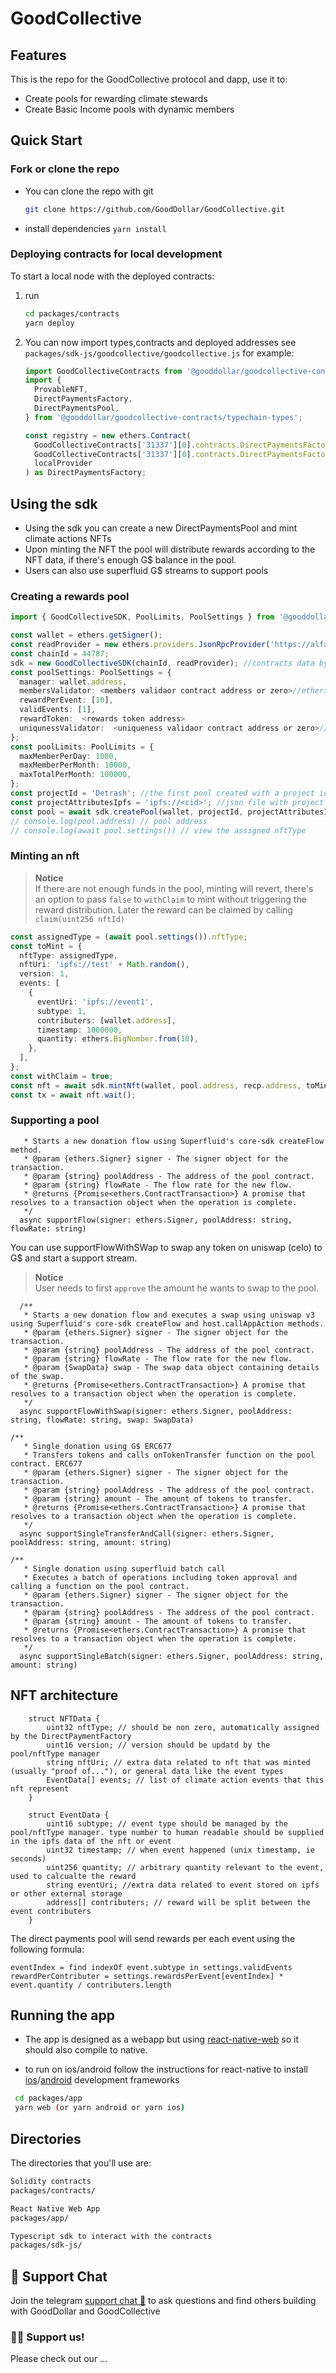 # GoodCollective

## Features

This is the repo for the GoodCollective protocol and dapp, use it to:

- Create pools for rewarding climate stewards
- Create Basic Income pools with dynamic members

## Quick Start

### Fork or clone the repo

- You can clone the repo with git
  ```bash
  git clone https://github.com/GoodDollar/GoodCollective.git
  ```
- install dependencies
  `yarn install`

### Deploying contracts for local development

To start a local node with the deployed contracts:

1. run

   ```bash
   cd packages/contracts
   yarn deploy
   ```

2. You can now import types,contracts and deployed addresses
   see `packages/sdk-js/goodcollective/goodcollective.js` for example:

   ```typescript
   import GoodCollectiveContracts from '@gooddollar/goodcollective-contracts/releases/deployment.json';
   import {
     ProvableNFT,
     DirectPaymentsFactory,
     DirectPaymentsPool,
   } from '@gooddollar/goodcollective-contracts/typechain-types';

   const registry = new ethers.Contract(
     GoodCollectiveContracts['31337'][0].contracts.DirectPaymentsFactory.address,
     GoodCollectiveContracts['31337'][0].contracts.DirectPaymentsFactory_Implementation.abi,
     localProvider
   ) as DirectPaymentsFactory;
   ```

## Using the sdk

- Using the sdk you can create a new DirectPaymentsPool and mint climate actions NFTs
- Upon minting the NFT the pool will distribute rewards according to the NFT data, if there's enough G$ balance in the pool.
- Users can also use superfluid G$ streams to support pools

### Creating a rewards pool

```typescript
import { GoodCollectiveSDK, PoolLimits, PoolSettings } from '@gooddollar/goodcollective-sdk';

const wallet = ethers.getSigner();
const readProvider = new ethers.providers.JsonRpcProvider('https://alfajores-forno.celo-testnet.org');
const chainId = 44787;
sdk = new GoodCollectiveSDK(chainId, readProvider); //contracts data by chainId is read from @gooddollar/goodcollective-contracts/releases/deployment.json
const poolSettings: PoolSettings = {
  manager: wallet.address,
  membersValidator: <members validaor contract address or zero>//ethers.constants.AddressZero,
  rewardPerEvent: [10],
  validEvents: [1],
  rewardToken:  <rewards token address>
  uniqunessValidator:  <uniqueness validaor contract address or zero>//ethers.constants.
};
const poolLimits: PoolLimits = {
  maxMemberPerDay: 1000,
  maxMemberPerMonth: 10000,
  maxTotalPerMonth: 100000,
};
const projectId = 'Detrash'; //the first pool created with a project id will also be the owner of the project id, and only their managers can open pools with same projectid
const projectAttributesIpfs = 'ipfs://<cid>'; //json file with project attributes
const pool = await sdk.createPool(wallet, projectId, projectAttributesIpfs, poolSettings, poolLimits);
// console.log(pool.address) // pool address
// console.log(await pool.settings()) // view the assigned nftType
```

### Minting an nft

> **Notice**  
> If there are not enough funds in the pool, minting will revert, there's an option to pass `false` to `withClaim` to mint without triggering the reward distribution.
> Later the reward can be claimed by calling `claim(uint256 nftId)`

```typescript
const assignedType = (await pool.settings()).nftType;
const toMint = {
  nftType: assignedType,
  nftUri: 'ipfs://test' + Math.random(),
  version: 1,
  events: [
    {
      eventUri: 'ipfs://event1',
      subtype: 1,
      contributers: [wallet.address],
      timestamp: 1000000,
      quantity: ethers.BigNumber.from(10),
    },
  ],
};
const withClaim = true;
const nft = await sdk.mintNft(wallet, pool.address, recp.address, toMint, withClaim);
const tx = await nft.wait();
```

### Supporting a pool

```/**
   * Starts a new donation flow using Superfluid's core-sdk createFlow method.
   * @param {ethers.Signer} signer - The signer object for the transaction.
   * @param {string} poolAddress - The address of the pool contract.
   * @param {string} flowRate - The flow rate for the new flow.
   * @returns {Promise<ethers.ContractTransaction>} A promise that resolves to a transaction object when the operation is complete.
   */
  async supportFlow(signer: ethers.Signer, poolAddress: string, flowRate: string)
```

You can use supportFlowWithSWap to swap any token on uniswap (celo) to G$ and start a support stream.

> **Notice**  
> User needs to first `approve` the amount he wants to swap to the pool.

```
  /**
   * Starts a new donation flow and executes a swap using uniswap v3 using Superfluid's core-sdk createFlow and host.callAppAction methods.
   * @param {ethers.Signer} signer - The signer object for the transaction.
   * @param {string} poolAddress - The address of the pool contract.
   * @param {string} flowRate - The flow rate for the new flow.
   * @param {SwapData} swap - The swap data object containing details of the swap.
   * @returns {Promise<ethers.ContractTransaction>} A promise that resolves to a transaction object when the operation is complete.
   */
  async supportFlowWithSwap(signer: ethers.Signer, poolAddress: string, flowRate: string, swap: SwapData)
```

```
/**
   * Single donation using G$ ERC677
   * Transfers tokens and calls onTokenTransfer function on the pool contract. ERC677
   * @param {ethers.Signer} signer - The signer object for the transaction.
   * @param {string} poolAddress - The address of the pool contract.
   * @param {string} amount - The amount of tokens to transfer.
   * @returns {Promise<ethers.ContractTransaction>} A promise that resolves to a transaction object when the operation is complete.
   */
  async supportSingleTransferAndCall(signer: ethers.Signer, poolAddress: string, amount: string)
```

```
/**
   * Single donation using superfluid batch call
   * Executes a batch of operations including token approval and calling a function on the pool contract.
   * @param {ethers.Signer} signer - The signer object for the transaction.
   * @param {string} poolAddress - The address of the pool contract.
   * @param {string} amount - The amount of tokens to transfer.
   * @returns {Promise<ethers.ContractTransaction>} A promise that resolves to a transaction object when the operation is complete.
   */
  async supportSingleBatch(signer: ethers.Signer, poolAddress: string, amount: string)

```

## NFT architecture

```solidity
    struct NFTData {
        uint32 nftType; // should be non zero, automatically assigned by the DirectPaymentFactory
        uint16 version; // version should be updatd by the pool/nftType manager
        string nftUri; // extra data related to nft that was minted (usually "proof of..."), or general data like the event types
        EventData[] events; // list of climate action events that this nft represent
    }

    struct EventData {
        uint16 subtype; // event type should be managed by the pool/nftType manager. type number to human readable should be supplied in the ipfs data of the nft or event
        uint32 timestamp; // when event happened (unix timestamp, ie seconds)
        uint256 quantity; // arbitrary quantity relevant to the event, used to calcualte the reward
        string eventUri; //extra data related to event stored on ipfs or other external storage
        address[] contributers; // reward will be split between the event contributers
    }
```

The direct payments pool will send rewards per each event using the following formula:

```
eventIndex = find indexOf event.subtype in settings.validEvents
rewardPerContributer = settings.rewardsPerEvent[eventIndex] * event.quantity / contributers.length
```

## Running the app

- The app is designed as a webapp but using [react-native-web](https://necolas.github.io/react-native-web/docs/) so it should also compile to native.

- to run on ios/android follow the instructions for react-native to install [ios](https://reactnative.dev/docs/environment-setup?platform=ios)/[android](https://reactnative.dev/docs/environment-setup?platform=android) development frameworks

```bash
 cd packages/app
 yarn web (or yarn android or yarn ios)
```

## Directories

The directories that you'll use are:

```bash
Solidity contracts
packages/contracts/

React Native Web App
packages/app/

Typescript sdk to interact with the contracts
packages/sdk-js/
```

## 💬 Support Chat

Join the telegram [support chat 💬](https://t.me/gooddollarbounties) to ask questions and find others building with GoodDollar and GoodCollective

### 🙏🏽 Support us!

Please check out our ...
